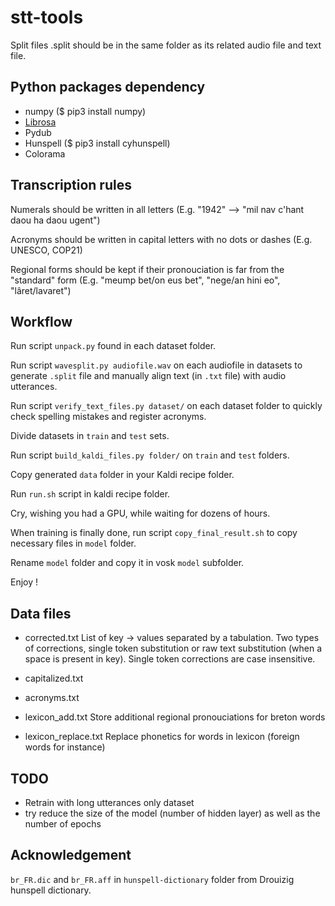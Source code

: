 # stt-tools

Split files .split should be in the same folder as its related audio file and text file.


## Python packages dependency

 * numpy ($ pip3 install numpy)
 * [Librosa](https://librosa.org/)
 * Pydub
 * Hunspell ($ pip3 install cyhunspell)
 * Colorama

## Transcription rules

Numerals should be written in all letters
(E.g. "1942" --> "mil nav c'hant daou ha daou ugent")

Acronyms should be written in capital letters with no dots or dashes
(E.g. UNESCO, COP21)

Regional forms should be kept if their pronouciation is far from the "standard" form
(E.g. "meump bet/on eus bet", "nege/an hini eo", "lâret/lavaret")
 
## Workflow

Run script ``unpack.py`` found in each dataset folder.

Run script ``wavesplit.py audiofile.wav`` on each audiofile in datasets to generate ``.split`` file and manually align text (in ``.txt`` file) with audio utterances.

Run script ``verify_text_files.py dataset/`` on each dataset folder to quickly check spelling mistakes and register acronyms.

Divide datasets in ``train`` and ``test`` sets.

Run script ``build_kaldi_files.py folder/`` on ``train`` and ``test`` folders.

Copy generated ``data`` folder in your Kaldi recipe folder.

Run ``run.sh`` script in kaldi recipe folder.

Cry, wishing you had a GPU, while waiting for dozens of hours.

When training is finally done, run script ``copy_final_result.sh`` to copy necessary files in ``model`` folder.

Rename ``model`` folder and copy it in vosk ``model`` subfolder.

Enjoy !

## Data files
 * corrected.txt
    List of key -> values separated by a tabulation.
    Two types of corrections, single token substitution or raw text substitution (when a space is present in key).
    Single token corrections are case insensitive.
    
 * capitalized.txt
 * acronyms.txt
 * lexicon_add.txt
    Store additional regional pronouciations for breton words
 * lexicon_replace.txt
    Replace phonetics for words in lexicon (foreign words for instance)

## TODO
 * Retrain with long utterances only dataset
 * try reduce the size of the model (number of hidden layer) as well as the number of epochs

## Acknowledgement

``br_FR.dic`` and ``br_FR.aff`` in ``hunspell-dictionary`` folder from Drouizig hunspell dictionary.
